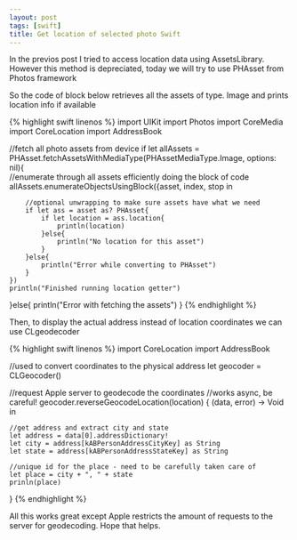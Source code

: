 ```yaml
---
layout: post
tags: [swift]
title: Get location of selected photo Swift
---
```


In the previos post I tried to access location data using AssetsLibrary. However this method is depreciated, today we will try to use PHAsset from Photos framework

So the code of block below retrieves all the assets of type. Image and prints location info if available


{% highlight swift linenos %}
import UIKit
import Photos
import CoreMedia
import CoreLocation
import AddressBook

//fetch all photo assets from device
if let allAssets = PHAsset.fetchAssetsWithMediaType(PHAssetMediaType.Image, options: nil){    
    //enumerate through all assets efficiently doing the block of code
    allAssets.enumerateObjectsUsingBlock({asset, index, stop in
        
        //optional unwrapping to make sure assets have what we need
        if let ass = asset as? PHAsset{
            if let location = ass.location{                
                println(location)                
            }else{
                println("No location for this asset")
            }
        }else{
            println("Error while converting to PHAsset")
        }
    })
    println("Finished running location getter")
}else{
    println("Error with fetching the assets")
}
{% endhighlight %}

Then, to display the actual address instead of location coordinates we can use CLgeodecoder 

{% highlight swift linenos %}
import CoreLocation
import AddressBook

//used to convert coordinates to the physical address
let geocoder = CLGeocoder()

//request Apple server to geodecode the coordinates
//works async, be careful!
geocoder.reverseGeocodeLocation(location) { (data, error) -> Void in
    
    //get address and extract city and state
    let address = data[0].addressDictionary!
    let city = address[kABPersonAddressCityKey] as String
    let state = address[kABPersonAddressStateKey] as String
    
    //unique id for the place - need to be carefully taken care of
    let place = city + ", " + state
    prinln(place)
}
{% endhighlight %}

All this works great except Apple restricts the amount of requests to the server for geodecoding. Hope that helps.
